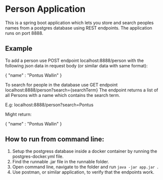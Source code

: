 # Person Application
This is a spring boot application which lets you store and search peoples names from a postgres database using REST endpoints.
The application runs on port 8888.
## Example
To add a person use POST endpoint localhost:8888/person with the following json data in request body (or similar data with same format):

{ 
    "name" : "Pontus Wallin"
}

To search for people in the database use GET endpoint localhost:8888/person?search={searchTerm}
The endpoint returns a list of all Persons with a name which contains the search term.

E.g: localhost:8888/person?search=Pontus

Might return:

{
"name" : "Pontus Wallin"
}

## How to run from command line:
1. Setup the postgress database inside a docker container by running the postgres-docker.yml file.
2. Find the runnable .jar file in the runnable folder.
3. Open command line, navigate to the folder and run  ```java -jar app.jar ```.
4. Use postman, or similar application, to verify that the endpoints work.

